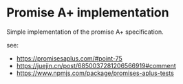 # Promise A+ implementation

Simple implementation of the promise A+ specification.

see:

- <https://promisesaplus.com/#point-75>
- <https://juejin.cn/post/6850037281206566919#comment>
- <https://www.npmjs.com/package/promises-aplus-tests>
